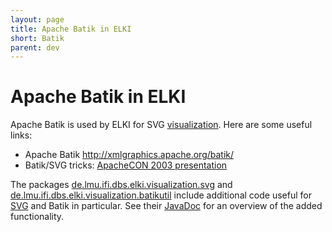 ```yaml
---
layout: page
title: Apache Batik in ELKI
short: Batik
parent: dev
---
```


Apache Batik in ELKI
====================

Apache Batik is used by ELKI for SVG [visualization](/visualization). Here are some useful links:

-   Apache Batik <http://xmlgraphics.apache.org/batik/>
-   Batik/SVG tricks: [ApacheCON 2003 presentation](http://people.apache.org/~deweese/ac2003/ApacheCON2003.pdf)

The packages [de.lmu.ifi.dbs.elki.visualization.svg](/releases/current/doc/de/lmu/ifi/dbs/elki/visualization/svg.html) and [de.lmu.ifi.dbs.elki.visualization.batikutil](./releases/current/doc/de/lmu/ifi/dbs/elki/visualization/batikutil.html) include additional code useful for [SVG](/dev/svg) and Batik in particular. See their [JavaDoc](/javadoc) for an overview of the added functionality.
